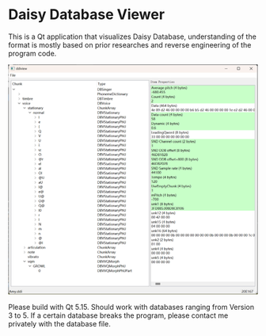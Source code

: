 # Daisy Database Viewer

This is a Qt application that visualizes Daisy Database, understanding of the format is mostly based on prior researches and reverse engineering of the program code.

![headline](media/readme.png)

Please build with Qt 5.15. Should work with databases ranging from Version 3 to 5. If a certain database breaks the program, please contact me privately with the database file.

